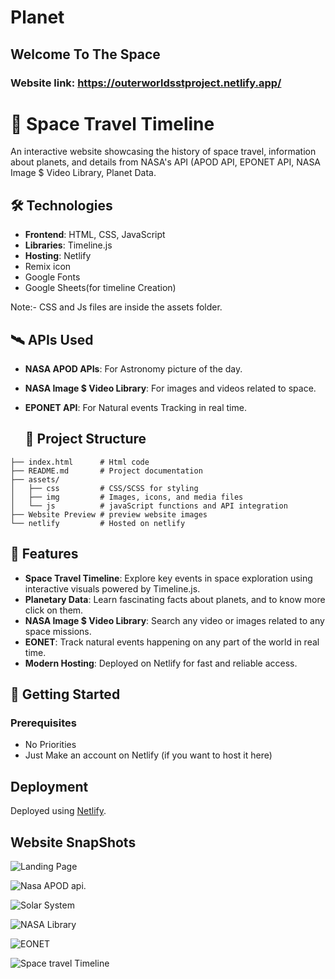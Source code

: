 # Planet
## Welcome To The Space
### Website link: https://outerworldsstproject.netlify.app/


# 🚀 Space Travel Timeline
An interactive website showcasing the history of space travel, information about planets, and details from NASA's API (APOD API,  EPONET API, NASA Image $ Video Library, Planet Data.

## 🛠️ Technologies

- **Frontend**: HTML, CSS, JavaScript  
- **Libraries**: Timeline.js  
- **Hosting**: Netlify
- Remix icon
- Google Fonts
- Google Sheets(for timeline Creation)
  
Note:- CSS and Js files are inside the assets folder.
  

## 🛰️ APIs Used

- **NASA APOD APIs**: For Astronomy picture of the day.
- **NASA Image $ Video Library**: For images and videos related to space.
- **EPONET API**: For Natural events Tracking in real time.

  ## 📂 Project Structure

```
├── index.html      # Html code
├── README.md       # Project documentation
├── assets/
│   ├── css         # CSS/SCSS for styling   
│   ├── img         # Images, icons, and media files 
│   └── js          # javaScript functions and API integration
├── Website Preview # preview website images        
└── netlify         # Hosted on netlify     
```

## 🌌 Features

- **Space Travel Timeline**: Explore key events in space exploration using interactive visuals powered by Timeline.js.  
- **Planetary Data**: Learn fascinating facts about planets, and to know more click on them.  
- **NASA Image $ Video Library**: Search any video or images related to any space missions.  
- **EONET**: Track natural events happening on any part of the world in real time.  
- **Modern Hosting**: Deployed on Netlify for fast and reliable access.

## 🚀 Getting Started

### Prerequisites
- No Priorities
- Just Make an account on Netlify (if you want to host it here)

## Deployment
Deployed using [Netlify](https://www.netlify.com/).   


## Website SnapShots

![Landing Page](https://github.com/Nirbhay-kr24/Outer-World/blob/main/assets/Website%20Preview/landing%20Page.png)

![Nasa APOD api](https://github.com/Nirbhay-kr24/Outer-World/blob/main/assets/Website%20Preview/APOD.png).

![Solar System](https://github.com/Nirbhay-kr24/Outer-World/blob/main/assets/Website%20Preview/Planets.png)

![NASA Library](https://github.com/Nirbhay-kr24/Outer-World/blob/main/assets/Website%20Preview/NASA%20Library.png)

![EONET](https://github.com/Nirbhay-kr24/Outer-World/blob/main/assets/Website%20Preview/EONET.png)

![Space travel Timeline](https://github.com/Nirbhay-kr24/Outer-World/blob/main/assets/Website%20Preview/timeline.png)

